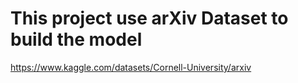 # This project use arXiv Dataset to build the model

https://www.kaggle.com/datasets/Cornell-University/arxiv